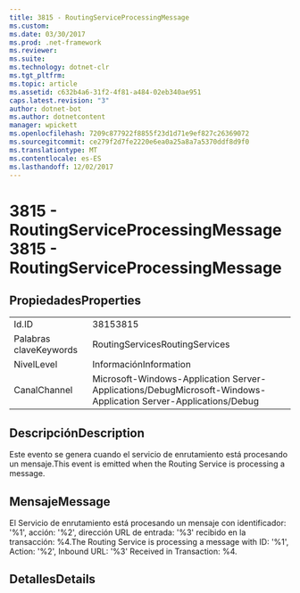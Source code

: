 ```yaml
---
title: 3815 - RoutingServiceProcessingMessage
ms.custom: 
ms.date: 03/30/2017
ms.prod: .net-framework
ms.reviewer: 
ms.suite: 
ms.technology: dotnet-clr
ms.tgt_pltfrm: 
ms.topic: article
ms.assetid: c632b4a6-31f2-4f81-a484-02eb340ae951
caps.latest.revision: "3"
author: dotnet-bot
ms.author: dotnetcontent
manager: wpickett
ms.openlocfilehash: 7209c877922f8855f23d1d71e9ef827c26369072
ms.sourcegitcommit: ce279f2d7fe2220e6ea0a25a8a7a5370ddf8d9f0
ms.translationtype: MT
ms.contentlocale: es-ES
ms.lasthandoff: 12/02/2017
---
```

# <a name="3815---routingserviceprocessingmessage"></a><span data-ttu-id="7e905-102">3815 - RoutingServiceProcessingMessage</span><span class="sxs-lookup"><span data-stu-id="7e905-102">3815 - RoutingServiceProcessingMessage</span></span>
## <a name="properties"></a><span data-ttu-id="7e905-103">Propiedades</span><span class="sxs-lookup"><span data-stu-id="7e905-103">Properties</span></span>  
  
|||  
|-|-|  
|<span data-ttu-id="7e905-104">Id.</span><span class="sxs-lookup"><span data-stu-id="7e905-104">ID</span></span>|<span data-ttu-id="7e905-105">3815</span><span class="sxs-lookup"><span data-stu-id="7e905-105">3815</span></span>|  
|<span data-ttu-id="7e905-106">Palabras clave</span><span class="sxs-lookup"><span data-stu-id="7e905-106">Keywords</span></span>|<span data-ttu-id="7e905-107">RoutingServices</span><span class="sxs-lookup"><span data-stu-id="7e905-107">RoutingServices</span></span>|  
|<span data-ttu-id="7e905-108">Nivel</span><span class="sxs-lookup"><span data-stu-id="7e905-108">Level</span></span>|<span data-ttu-id="7e905-109">Información</span><span class="sxs-lookup"><span data-stu-id="7e905-109">Information</span></span>|  
|<span data-ttu-id="7e905-110">Canal</span><span class="sxs-lookup"><span data-stu-id="7e905-110">Channel</span></span>|<span data-ttu-id="7e905-111">Microsoft-Windows-Application Server-Applications/Debug</span><span class="sxs-lookup"><span data-stu-id="7e905-111">Microsoft-Windows-Application Server-Applications/Debug</span></span>|  
  
## <a name="description"></a><span data-ttu-id="7e905-112">Descripción</span><span class="sxs-lookup"><span data-stu-id="7e905-112">Description</span></span>  
 <span data-ttu-id="7e905-113">Este evento se genera cuando el servicio de enrutamiento está procesando un mensaje.</span><span class="sxs-lookup"><span data-stu-id="7e905-113">This event is emitted when the Routing Service is processing a message.</span></span>  
  
## <a name="message"></a><span data-ttu-id="7e905-114">Mensaje</span><span class="sxs-lookup"><span data-stu-id="7e905-114">Message</span></span>  
 <span data-ttu-id="7e905-115">El Servicio de enrutamiento está procesando un mensaje con identificador: '%1', acción: '%2', dirección URL de entrada: '%3' recibido en la transacción: %4.</span><span class="sxs-lookup"><span data-stu-id="7e905-115">The Routing Service is processing a message with ID: '%1', Action: '%2', Inbound URL: '%3' Received in Transaction: %4.</span></span>  
  
## <a name="details"></a><span data-ttu-id="7e905-116">Detalles</span><span class="sxs-lookup"><span data-stu-id="7e905-116">Details</span></span>
